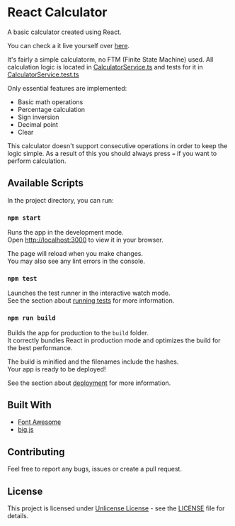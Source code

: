 # React Calculator

A basic calculator created using React. 

You can check a it live yourself over [here](https://ipasechnikov.github.io/react-calculator).

It's fairly a simple calculatorm, no FTM (Finite State Machine) used. All calculation logic is located in [CalculatorService.ts](https://github.com/ipasechnikov/react-calculator/blob/main/src/services/CalculatorService.ts) and tests for it in [CalculatorService.test.ts](https://github.com/ipasechnikov/react-calculator/blob/main/src/services/CalculatorService.test.ts)

Only essential features are implemented:
- Basic math operations
- Percentage calculation
- Sign inversion
- Decimal point
- Clear

This calculator doesn't support consecutive operations in order to keep the logic simple. As a result of this you should always press `=` if you want to perform calculation.

## Available Scripts

In the project directory, you can run:

### `npm start`

Runs the app in the development mode.\
Open [http://localhost:3000](http://localhost:3000) to view it in your browser.

The page will reload when you make changes.\
You may also see any lint errors in the console.

### `npm test`

Launches the test runner in the interactive watch mode.\
See the section about [running tests](https://facebook.github.io/create-react-app/docs/running-tests) for more information.

### `npm run build`

Builds the app for production to the `build` folder.\
It correctly bundles React in production mode and optimizes the build for the best performance.

The build is minified and the filenames include the hashes.\
Your app is ready to be deployed!

See the section about [deployment](https://facebook.github.io/create-react-app/docs/deployment) for more information.

## Built With

- [Font Awesome](https://fontawesome.com/v5/docs/web/use-with/react/)
- [big.js](https://github.com/MikeMcl/big.js/)

## Contributing

Feel free to report any bugs, issues or create a pull request.

## License
This project is licensed under [Unlicense License](https://unlicense.org/) - see the [LICENSE](LICENSE) file for details.
